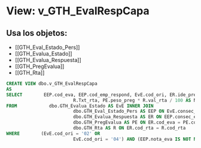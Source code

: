 # View: v_GTH_EvalRespCapa

## Usa los objetos:
- [[GTH_Eval_Estado_Pers]]
- [[GTH_Evalua_Estado]]
- [[GTH_Evalua_Respuesta]]
- [[GTH_PregEvalua]]
- [[GTH_Rta]]

```sql
CREATE VIEW dbo.v_GTH_EvalRespCapa
AS
SELECT        EEP.cod_eva, EEP.cod_emp_respond, EvE.cod_ori, ER.ide_pre, ER.cod_rta, ER.txt_lib, PE.Pregunta, EEP.nota_eva, EEP.consec_eva, EEP.id, PE.num_pre, 
                         R.Txt_rta, PE.peso_preg * R.val_rta / 100 AS NotaPreg
FROM            dbo.GTH_Evalua_Estado AS EvE INNER JOIN
                         dbo.GTH_Eval_Estado_Pers AS EEP ON EvE.consec_eva = EEP.consec_eva INNER JOIN
                         dbo.GTH_Evalua_Respuesta AS ER ON EEP.consec_eva = ER.consec_eva AND EEP.cod_eva = ER.cod_eva AND EEP.id = ER.id INNER JOIN
                         dbo.GTH_PregEvalua AS PE ON ER.cod_eva = PE.cod_eva AND ER.ide_pre = PE.ide_pre INNER JOIN
                         dbo.GTH_Rta AS R ON ER.cod_rta = R.cod_rta
WHERE        (EvE.cod_ori = '02' OR
                         EvE.cod_ori = '04') AND (EEP.nota_eva IS NOT NULL)

```
